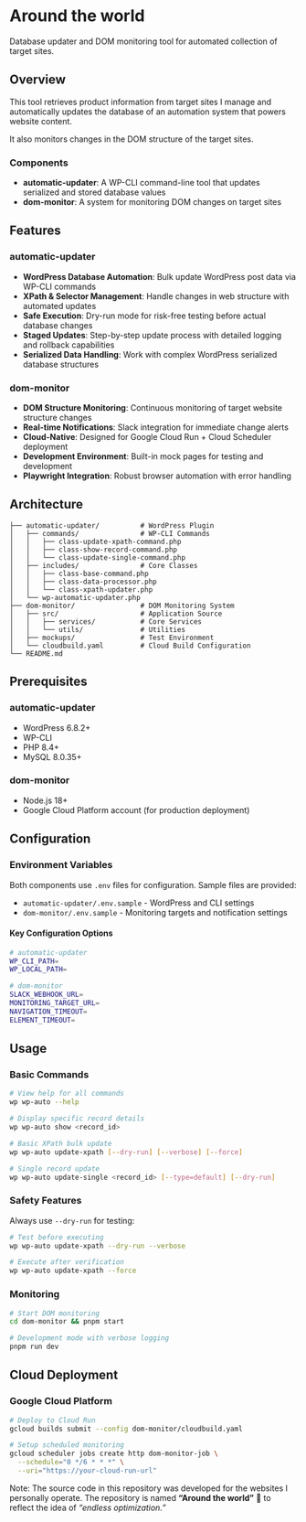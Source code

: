 # Around the world

Database updater and DOM monitoring tool for automated collection of target sites.

## Overview

This tool retrieves product information from target sites I manage and automatically updates the database of an automation system that powers website content.

It also monitors changes in the DOM structure of the target sites.

### Components

- **automatic-updater**: A WP-CLI command-line tool that updates serialized and stored database values
- **dom-monitor**: A system for monitoring DOM changes on target sites

## Features

### automatic-updater
- **WordPress Database Automation**: Bulk update WordPress post data via WP-CLI commands
- **XPath & Selector Management**: Handle changes in web structure with automated updates
- **Safe Execution**: Dry-run mode for risk-free testing before actual database changes
- **Staged Updates**: Step-by-step update process with detailed logging and rollback capabilities
- **Serialized Data Handling**: Work with complex WordPress serialized database structures

### dom-monitor
- **DOM Structure Monitoring**: Continuous monitoring of target website structure changes
- **Real-time Notifications**: Slack integration for immediate change alerts
- **Cloud-Native**: Designed for Google Cloud Run + Cloud Scheduler deployment
- **Development Environment**: Built-in mock pages for testing and development
- **Playwright Integration**: Robust browser automation with error handling

## Architecture

```
├── automatic-updater/          # WordPress Plugin
│   ├── commands/               # WP-CLI Commands
│   │   ├── class-update-xpath-command.php
│   │   ├── class-show-record-command.php
│   │   └── class-update-single-command.php
│   ├── includes/               # Core Classes
│   │   ├── class-base-command.php
│   │   ├── class-data-processor.php
│   │   └── class-xpath-updater.php
│   └── wp-automatic-updater.php
├── dom-monitor/                # DOM Monitoring System
│   ├── src/                    # Application Source
│   │   ├── services/           # Core Services
│   │   └── utils/              # Utilities
│   ├── mockups/                # Test Environment
│   └── cloudbuild.yaml         # Cloud Build Configuration
└── README.md
```

## Prerequisites

### automatic-updater
- WordPress 6.8.2+
- WP-CLI
- PHP 8.4+
- MySQL 8.0.35+

### dom-monitor
- Node.js 18+
- Google Cloud Platform account (for production deployment)

## Configuration

### Environment Variables

Both components use `.env` files for configuration. Sample files are provided:

- `automatic-updater/.env.sample` - WordPress and CLI settings
- `dom-monitor/.env.sample` - Monitoring targets and notification settings

#### Key Configuration Options

```bash
# automatic-updater
WP_CLI_PATH=
WP_LOCAL_PATH=

# dom-monitor
SLACK_WEBHOOK_URL=
MONITORING_TARGET_URL=
NAVIGATION_TIMEOUT=
ELEMENT_TIMEOUT=
```

## Usage

### Basic Commands

```bash
# View help for all commands
wp wp-auto --help

# Display specific record details
wp wp-auto show <record_id>

# Basic XPath bulk update
wp wp-auto update-xpath [--dry-run] [--verbose] [--force]

# Single record update
wp wp-auto update-single <record_id> [--type=default] [--dry-run]
```

### Safety Features

Always use `--dry-run` for testing:

```bash
# Test before executing
wp wp-auto update-xpath --dry-run --verbose

# Execute after verification
wp wp-auto update-xpath --force
```

### Monitoring

```bash
# Start DOM monitoring
cd dom-monitor && pnpm start

# Development mode with verbose logging
pnpm run dev
```

## Cloud Deployment

### Google Cloud Platform

```bash
# Deploy to Cloud Run
gcloud builds submit --config dom-monitor/cloudbuild.yaml

# Setup scheduled monitoring
gcloud scheduler jobs create http dom-monitor-job \
  --schedule="0 */6 * * *" \
  --uri="https://your-cloud-run-url"
```

Note: The source code in this repository was developed for the websites I personally operate.
The repository is named **“Around the world”** 🤖 to reflect the idea of *“endless optimization.”*